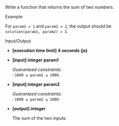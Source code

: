 Write a function that returns the sum of two numbers.

Example

For  `param1 = 1`  and  `param2 = 2`, the output should be  
`solution(param1, param2) = 3`.

Input/Output

-   **[execution time limit] 4 seconds (js)**
    
-   **[input] integer param1**
    
    _Guaranteed constraints:_  
    `-1000 ≤ param1 ≤ 1000`.
    
-   **[input] integer param2**
    
    _Guaranteed constraints:_  
    `-1000 ≤ param2 ≤ 1000`.
    
-   **[output] integer**
    
    The sum of the two inputs.
